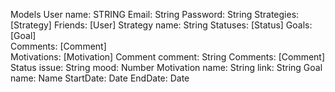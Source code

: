 Models
    User
        name: STRING
        Email: String
        Password: String
        Strategies: [Strategy]
        Friends: [User]
    Strategy
        name: String
        Statuses: [Status]
        Goals: [Goal]    
        Comments: [Comment]    
        Motivations: [Motivation]
    Comment
        comment: String
        Comments: [Comment]
    Status
        issue: String
        mood: Number
    Motivation
        name: String
        link: String
    Goal
        name: Name
        StartDate: Date
        EndDate: Date